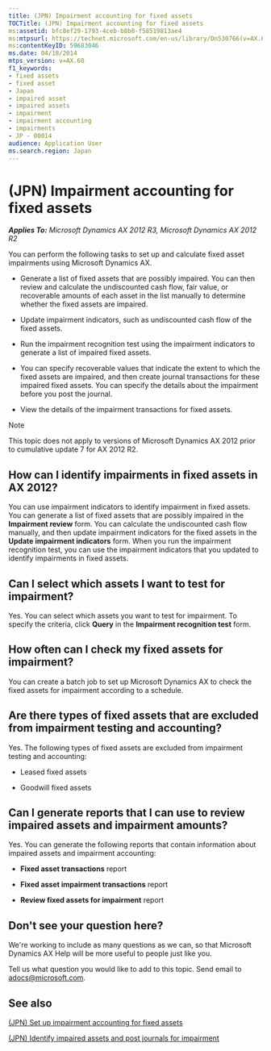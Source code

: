```yaml
---
title: (JPN) Impairment accounting for fixed assets
TOCTitle: (JPN) Impairment accounting for fixed assets
ms:assetid: bfc8ef29-1793-4ceb-b8b8-f58519813ae4
ms:mtpsurl: https://technet.microsoft.com/en-us/library/Dn530766(v=AX.60)
ms:contentKeyID: 59683046
ms.date: 04/18/2014
mtps_version: v=AX.60
f1_keywords:
- fixed assets
- fixed asset
- Japan
- impaired asset
- impaired assets
- impairment
- impairment accounting
- impairments
- JP - 00014
audience: Application User
ms.search.region: Japan
---
```


# (JPN) Impairment accounting for fixed assets 


_**Applies To:** Microsoft Dynamics AX 2012 R3, Microsoft Dynamics AX 2012 R2_

You can perform the following tasks to set up and calculate fixed asset impairments using Microsoft Dynamics AX.

  - Generate a list of fixed assets that are possibly impaired. You can then review and calculate the undiscounted cash flow, fair value, or recoverable amounts of each asset in the list manually to determine whether the fixed assets are impaired.

  - Update impairment indicators, such as undiscounted cash flow of the fixed assets.

  - Run the impairment recognition test using the impairment indicators to generate a list of impaired fixed assets.

  - You can specify recoverable values that indicate the extent to which the fixed assets are impaired, and then create journal transactions for these impaired fixed assets. You can specify the details about the impairment before you post the journal.

  - View the details of the impairment transactions for fixed assets.


> [!NOTE]
> <P>This topic does not apply to versions of Microsoft Dynamics AX 2012 prior to cumulative update 7 for AX 2012 R2.</P>



## How can I identify impairments in fixed assets in AX 2012?

You can use impairment indicators to identify impairment in fixed assets. You can generate a list of fixed assets that are possibly impaired in the **Impairment review** form. You can calculate the undiscounted cash flow manually, and then update impairment indicators for the fixed assets in the **Update impairment indicators** form. When you run the impairment recognition test, you can use the impairment indicators that you updated to identify impairments in fixed assets.

## Can I select which assets I want to test for impairment?

Yes. You can select which assets you want to test for impairment. To specify the criteria, click **Query** in the **Impairment recognition test** form.

## How often can I check my fixed assets for impairment?

You can create a batch job to set up Microsoft Dynamics AX to check the fixed assets for impairment according to a schedule.

## Are there types of fixed assets that are excluded from impairment testing and accounting?

Yes. The following types of fixed assets are excluded from impairment testing and accounting:

  - Leased fixed assets

  - Goodwill fixed assets

## Can I generate reports that I can use to review impaired assets and impairment amounts?

Yes. You can generate the following reports that contain information about impaired assets and impairment accounting:

  - **Fixed asset transactions** report

  - **Fixed asset impairment transactions** report

  - **Review fixed assets for impairment** report

## Don't see your question here?

We're working to include as many questions as we can, so that Microsoft Dynamics AX Help will be more useful to people just like you.

Tell us what question you would like to add to this topic. Send email to <adocs@microsoft.com>.

## See also

[(JPN) Set up impairment accounting for fixed assets](jpn-set-up-impairment-accounting-for-fixed-assets.md)

[(JPN) Identify impaired assets and post journals for impairment](jpn-identify-impaired-assets-and-post-journals-for-impairment.md)

  


